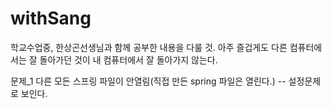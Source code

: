 # withSang
학교수업중, 한상곤선생님과 함께 공부한 내용을 다룰 것.
아주 즐겁게도 다른 컴퓨터에서는 잘 돌아가던 것이 내 컴퓨터에서 잘 돌아가지 않는다.

문제_1
다른 모든 스프링 파일이 안열림(직접 만든 spring 파일은 열린다.)
-- 설정문제로 보인다.
